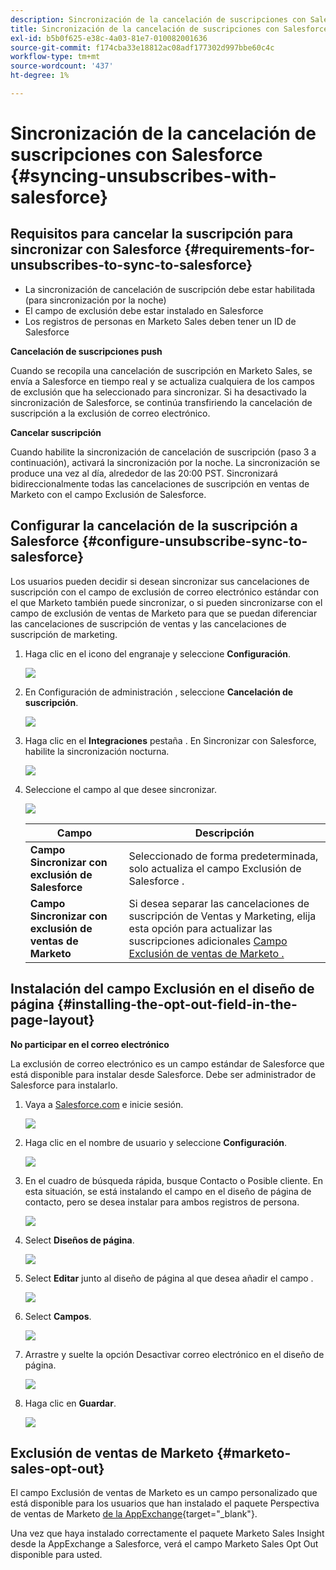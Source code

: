 ```yaml
---
description: Sincronización de la cancelación de suscripciones con Salesforce - Marketo Docs - Documentación del producto
title: Sincronización de la cancelación de suscripciones con Salesforce
exl-id: b5b0f625-e38c-4a03-81e7-010082001636
source-git-commit: f174cba33e18812ac08adf177302d997bbe60c4c
workflow-type: tm+mt
source-wordcount: '437'
ht-degree: 1%

---
```


# Sincronización de la cancelación de suscripciones con Salesforce {#syncing-unsubscribes-with-salesforce}

## Requisitos para cancelar la suscripción para sincronizar con Salesforce {#requirements-for-unsubscribes-to-sync-to-salesforce}

* La sincronización de cancelación de suscripción debe estar habilitada (para sincronización por la noche)
* El campo de exclusión debe estar instalado en Salesforce
* Los registros de personas en Marketo Sales deben tener un ID de Salesforce

**Cancelación de suscripciones push**

Cuando se recopila una cancelación de suscripción en Marketo Sales, se envía a Salesforce en tiempo real y se actualiza cualquiera de los campos de exclusión que ha seleccionado para sincronizar. Si ha desactivado la sincronización de Salesforce, se continúa transfiriendo la cancelación de suscripción a la exclusión de correo electrónico.

**Cancelar suscripción**

Cuando habilite la sincronización de cancelación de suscripción (paso 3 a continuación), activará la sincronización por la noche. La sincronización se produce una vez al día, alrededor de las 20:00 PST. Sincronizará bidireccionalmente todas las cancelaciones de suscripción en ventas de Marketo con el campo Exclusión de Salesforce.

## Configurar la cancelación de la suscripción a Salesforce {#configure-unsubscribe-sync-to-salesforce}

Los usuarios pueden decidir si desean sincronizar sus cancelaciones de suscripción con el campo de exclusión de correo electrónico estándar con el que Marketo también puede sincronizar, o si pueden sincronizarse con el campo de exclusión de ventas de Marketo para que se puedan diferenciar las cancelaciones de suscripción de ventas y las cancelaciones de suscripción de marketing.

1. Haga clic en el icono del engranaje y seleccione **Configuración**.

   ![](assets/syncing-unsubscribes-with-salesforce-1.png)

1. En Configuración de administración , seleccione **Cancelación de suscripción**.

   ![](assets/syncing-unsubscribes-with-salesforce-2.png)

1. Haga clic en el **Integraciones** pestaña . En Sincronizar con Salesforce, habilite la sincronización nocturna.

   ![](assets/syncing-unsubscribes-with-salesforce-3.png)

1. Seleccione el campo al que desee sincronizar.

   ![](assets/syncing-unsubscribes-with-salesforce-4.png)

   | Campo | Descripción |
   |---|---|
   | **Campo Sincronizar con exclusión de Salesforce** | Seleccionado de forma predeterminada, solo actualiza el campo Exclusión de Salesforce . |
   | **Campo Sincronizar con exclusión de ventas de Marketo** | Si desea separar las cancelaciones de suscripción de Ventas y Marketing, elija esta opción para actualizar las suscripciones adicionales [Campo Exclusión de ventas de Marketo .](#msoo) |

## Instalación del campo Exclusión en el diseño de página {#installing-the-opt-out-field-in-the-page-layout}

**No participar en el correo electrónico**

La exclusión de correo electrónico es un campo estándar de Salesforce que está disponible para instalar desde Salesforce. Debe ser administrador de Salesforce para instalarlo.

1. Vaya a [Salesforce.com](https://salesforce.com) e inicie sesión.

   ![](assets/syncing-unsubscribes-with-salesforce-5.png)

1. Haga clic en el nombre de usuario y seleccione **Configuración**.

   ![](assets/syncing-unsubscribes-with-salesforce-6.png)

1. En el cuadro de búsqueda rápida, busque Contacto o Posible cliente. En esta situación, se está instalando el campo en el diseño de página de contacto, pero se desea instalar para ambos registros de persona.

   ![](assets/syncing-unsubscribes-with-salesforce-7.png)

1. Select **Diseños de página**.

   ![](assets/syncing-unsubscribes-with-salesforce-8.png)

1. Select **Editar** junto al diseño de página al que desea añadir el campo .

   ![](assets/syncing-unsubscribes-with-salesforce-9.png)

1. Select **Campos**.

   ![](assets/syncing-unsubscribes-with-salesforce-10.png)

1. Arrastre y suelte la opción Desactivar correo electrónico en el diseño de página.

   ![](assets/syncing-unsubscribes-with-salesforce-11.png)

1. Haga clic en **Guardar**.

   ![](assets/syncing-unsubscribes-with-salesforce-12.png)

## Exclusión de ventas de Marketo {#marketo-sales-opt-out}

El campo Exclusión de ventas de Marketo es un campo personalizado que está disponible para los usuarios que han instalado el paquete Perspectiva de ventas de Marketo [de la AppExchange](/help/marketo/product-docs/marketo-sales-insight/msi-for-salesforce/installation/install-marketo-sales-insight-package-in-salesforce-appexchange.md){target="_blank"}.

Una vez que haya instalado correctamente el paquete Marketo Sales Insight desde la AppExchange a Salesforce, verá el campo Marketo Sales Opt Out disponible para usted.
